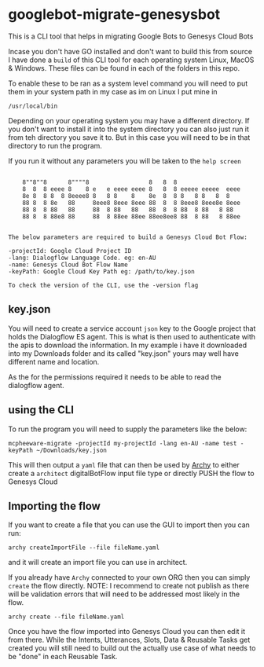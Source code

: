 # googlebot-migrate-genesysbot

This is a CLI tool that helps in migrating Google Bots to Genesys Cloud Bots

Incase you don't have GO installed and don't want to build this from source I have done a `build` of this CLI tool for each operating system Linux, MacOS & Windows. These files can be found in each of the folders in this repo.

To enable these to be ran as a system level command you will need to put them in your system path in my case as im on Linux I put mine in

```
/usr/local/bin
```

Depending on your operating system you may have a different directory. If you don't want to install it into the system directory you can also just run it from teh directory you save it to. But in this case you will need to be in that directory to run the program.

If you run it without any parameters you will be taken to the `help screen`

```

	8""8""8      8""""8                 8   8  8
	8  8  8 eeee 8    8 e   e eeee eeee 8   8  8 eeeee eeeee  eeee
	8e 8  8 8  8 8eeee8 8   8 8    8    8e  8  8 8   8 8   8  8
	88 8  8 8e   88     8eee8 8eee 8eee 88  8  8 8eee8 8eee8e 8eee
	88 8  8 88   88     88  8 88   88   88  8  8 88  8 88   8 88
	88 8  8 88e8 88     88  8 88ee 88ee 88ee8ee8 88  8 88   8 88ee


The below parameters are required to build a Genesys Cloud Bot Flow:

-projectId: Google Cloud Project ID
-lang: Dialogflow Language Code. eg: en-AU
-name: Genesys Cloud Bot Flow Name
-keyPath: Google Cloud Key Path eg: /path/to/key.json

To check the version of the CLI, use the -version flag

```

## key.json

You will need to create a service account `json` key to the Google project that holds the Dialogflow ES agent. This is what is then used to authenticate with the apis to download the information. In my example i have it downloaded into my Downloads folder and its called "key.json" yours may well have different name and location.

As the for the permissions required it needs to be able to read the dialogflow agent.

## using the CLI

To run the program you will need to supply the parameters like the below:

```
mcpheeware-migrate -projectId my-projectId -lang en-AU -name test -keyPath ~/Downloads/key.json
```

This will then output a `yaml` file that can then be used by [Archy](https://developer.genesys.cloud/devapps/archy/) to either create a `architect` digitalBotFlow input file type or directly PUSH the flow to Genesys Cloud

## Importing the flow

If you want to create a file that you can use the GUI to import then you can run:

```
archy createImportFile --file fileName.yaml
```

and it will create an import file you can use in architect.

If you already have `Archy` connected to your own ORG then you can simply `create` the flow directly. NOTE: I recommend to create not publish as there will be validation errors that will need to be addressed most likely in the flow.

```
archy create --file fileName.yaml
```

Once you have the flow imported into Genesys Cloud you can then edit it from there. While the Intents, Utterances, Slots, Data & Reusable Tasks get created you will still need to build out the actually use case of what needs to be "done" in each Reusable Task.
